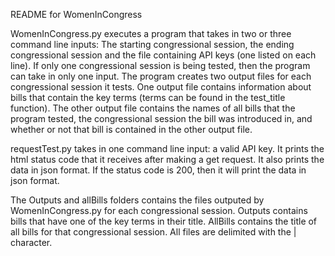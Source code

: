README for WomenInCongress

WomenInCongress.py executes a program that takes in two or three command line inputs: The starting congressional session, the ending congressional session and the file containing API keys (one listed on each line). If only one congressional session is being tested, then the program can take in only one input. The program creates two output files for each congressional session it tests. One output file contains information about bills that contain the key terms (terms can be found in the test_title function). The other output file contains the names of all bills that the program tested, the congressional session the bill was introduced in, and whether or not that bill is contained in the other output file.

requestTest.py takes in one command line input: a valid API key. It prints the html status code that it receives after making a get request. It also prints the data in json format. If the status code is 200, then it will print the data in json format.

The Outputs and allBills folders contains the files outputed by WomenInCongress.py for each congressional session. Outputs contains bills that have one of the key terms in their title. AllBills contains the title of all bills for that congressional session. All files are delimited with the | character.

